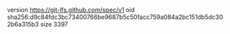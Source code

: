 version https://git-lfs.github.com/spec/v1
oid sha256:d9c84fdc3bc73400766be9687b5c50facc759a084a2bc151db5dc302b6a315b3
size 3397
